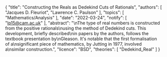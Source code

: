 {
    "title": "Constructing the Reals as Dedekind Cuts of Rationals",
    "authors": [
        "Jacques D. Fleuriot",
        "Lawrence C. Paulson"
    ],
    "topics": [
        "Mathematics/Analysis"
    ],
    "date": "2022-03-24",
    "notify": [
        "lp15@cam.ac.uk"
    ],
    "abstract": "\nThe type of real numbers is constructed from the positive rationals\nusing the method of Dedekind cuts. This development, briefly described\nin papers by the authors, follows the textbook presentation by\nGleason. It's notable that the first formalisation of a\nsignificant piece of mathematics, by Jutting in 1977, involved a\nsimilar construction.",
    "licence": "BSD",
    "theories": [
        "Dedekind_Real"
    ]
}